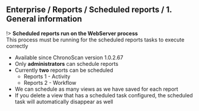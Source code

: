 
## Enterprise / Reports / Scheduled reports / 1. General information


!> **Scheduled reports run on the WebServer process** <br/>This process must be running for the scheduled reports tasks to execute correctly

* Available since ChronoScan version 1.0.2.67
* Only **administrators** can schedule reports
* Currently **two** reports can be scheduled
    * Reports 1 - Activity
    * Reports 2 - Workflow
* We can schedule as many views as we have saved for each report
* If you delete a view that has a scheduled task configured, the scheduled task will automatically disappear as well
